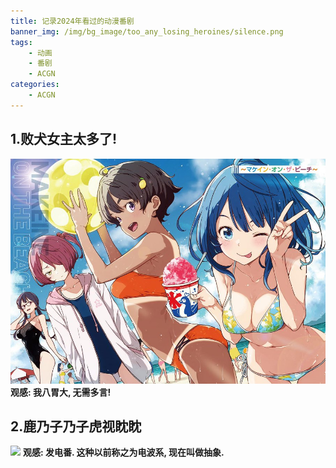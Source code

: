 ```yaml
---
title: 记录2024年看过的动漫番剧
banner_img: /img/bg_image/too_any_losing_heroines/silence.png
tags: 
    - 动画
    - 番剧
    - ACGN
categories: 
    - ACGN
---
```


## 1.败犬女主太多了!
![](https://raw.githubusercontent.com/HarmonyTou/harmonytou.github.io/main/source/img/animepic/too_any_losing_heroines.jpg)
**观感: 我八胃大, 无需多言!**

## 2.鹿乃子乃子虎视眈眈
![](https://raw.githubusercontent.com/HarmonyTou/harmonytou.github.io/main/source/img/animepic/my_deer_friend_nokotan.jpg)
**观感: 发电番. 这种以前称之为电波系, 现在叫做抽象.**
